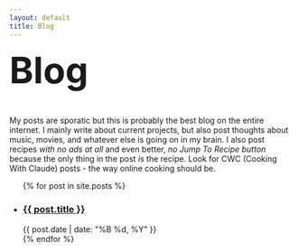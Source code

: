 ```yaml
---
layout: default
title: Blog
---
```


<div style="font-size: 2rem;"><h1 style="margin-top: 0.25em">Blog</h1></div>

My posts are sporatic but this is probably the best blog on the entire internet. I mainly write about current projects, but also post thoughts about music, movies, and whatever else is going on in my brain. I also post recipes *with no ads at all* and even better, *no Jump To Recipe button* because the only thing in the post *is* the recipe. Look for CWC (Cooking With Claude) posts - the way online cooking should be.

<ul class="post-list">
  {% for post in site.posts %}
    <li>
      <h3><a href="{{ post.url }}">{{ post.title }}</a></h3>
      <div class="post-meta">{{ post.date | date: "%B %d, %Y" }}</div>
    </li>
  {% endfor %}
</ul>
